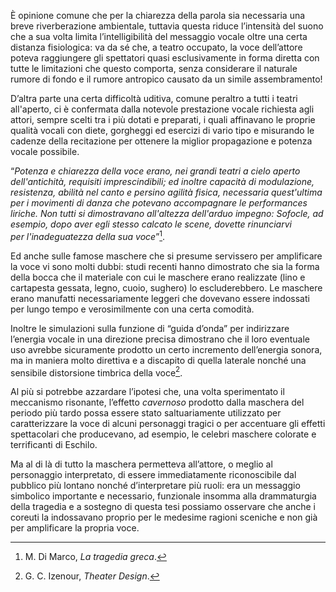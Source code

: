 È opinione comune che per la chiarezza della parola sia necessaria una breve riverberazione ambientale, tuttavia questa riduce l’intensità del suono che a sua volta limita l’intelligibilità del messaggio vocale oltre una certa distanza fisiologica: va da sé che, a teatro occupato, la voce dell’attore poteva raggiungere gli spettatori quasi esclusivamente in forma diretta con tutte le limitazioni che questo comporta, senza considerare il naturale rumore di fondo e il rumore antropico causato da un simile assembramento!

D’altra parte una certa difficoltà uditiva, comune peraltro a tutti i teatri all'aperto, ci è confermata dalla notevole prestazione vocale richiesta agli attori, sempre scelti tra i più dotati e preparati, i quali affinavano le proprie qualità vocali con diete, gorgheggi ed esercizi di vario tipo e misurando le cadenze della recitazione per ottenere la miglior propagazione e potenza vocale possibile.

“_Potenza e chiarezza della voce erano, nei grandi teatri a cielo aperto dell'antichità, requisiti imprescindibili; ed inoltre capacità di modulazione, resistenza, abilità nel canto e persino agilità fisica, necessaria quest'ultima per i movimenti di danza che potevano accompagnare le performances liriche. Non tutti si dimostravano all'altezza dell'arduo impegno: Sofocle, ad esempio, dopo aver egli stesso calcato le scene, dovette rinunciarvi per l'inadeguatezza della sua voce_”[^1].

Ed anche sulle famose maschere che si presume servissero per amplificare la voce vi sono molti dubbi: studi recenti hanno dimostrato che sia la forma della bocca che il materiale con cui le maschere erano realizzate (lino e cartapesta gessata, legno, cuoio, sughero) lo escluderebbero. Le maschere erano manufatti necessariamente leggeri che dovevano essere indossati per lungo tempo e verosimilmente con una certa comodità.

Inoltre le simulazioni sulla funzione di “guida d’onda” per indirizzare l’energia vocale in una direzione precisa dimostrano che il loro eventuale uso avrebbe sicuramente prodotto un certo incremento dell’energia sonora, ma in maniera molto direttiva e a discapito di quella laterale nonché una sensibile distorsione timbrica della voce[^2].

Al più si potrebbe azzardare l’ipotesi che, una volta sperimentato il meccanismo risonante, l’effetto _cavernoso_ prodotto dalla maschera del periodo più tardo possa essere stato saltuariamente utilizzato per caratterizzare la voce di alcuni personaggi tragici o per accentuare gli effetti spettacolari che producevano, ad esempio, le celebri maschere colorate e terrificanti di Eschilo.

Ma al di là di tutto la maschera permetteva all’attore, o meglio al personaggio interpretato, di essere immediatamente riconoscibile dal pubblico più lontano nonché d’interpretare più ruoli: era un messaggio simbolico importante e necessario, funzionale insomma alla drammaturgia della tragedia e a sostegno di questa tesi possiamo osservare che anche i coreuti la indossavano proprio per le medesime ragioni sceniche e non già per amplificare la propria voce.

[^1]: M. Di Marco, _La tragedia greca_.
[^2]: G. C. Izenour, _Theater Design_.
